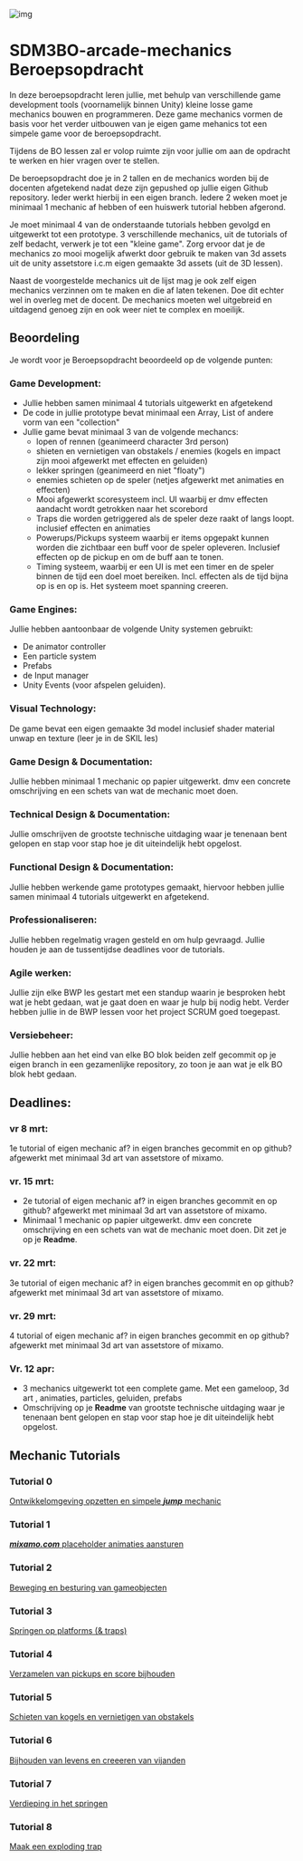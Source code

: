 ![img](https://image.api.playstation.com/vulcan/ap/rnd/202206/2809/waPttoYkdfwurJKxJYqY1SEf.jpg)

# SDM3BO-arcade-mechanics Beroepsopdracht

In deze beroepsopdracht leren jullie, met behulp van verschillende game development tools (voornamelijk binnen Unity) kleine losse game mechanics bouwen en programmeren. Deze game mechanics vormen de basis voor het verder uitbouwen van je eigen game mehanics tot een simpele game voor de beroepsopdracht.

Tijdens de BO lessen zal er volop ruimte zijn voor jullie om aan de opdracht te werken en hier vragen over te stellen.

De beroepsopdracht doe je in 2 tallen en de mechanics worden bij de docenten afgetekend nadat deze zijn gepushed op jullie eigen Github repository. Ieder werkt hierbij in een eigen branch. Iedere 2 weken moet je minimaal 1 mechanic af hebben of een huiswerk tutorial hebben afgerond.

Je moet minimaal 4 van de onderstaande tutorials hebben gevolgd en uitgewerkt tot een prototype. 3 verschillende mechanics, uit de tutorials of zelf bedacht, verwerk je tot een "kleine game". Zorg ervoor dat je de mechanics zo mooi mogelijk afwerkt door gebruik te maken van 3d assets uit de unity assetstore i.c.m eigen gemaakte 3d assets (uit de 3D lessen).

Naast de voorgestelde mechanics uit de lijst mag je ook zelf eigen mechanics verzinnen om te maken en die af laten tekenen. Doe dit echter wel in overleg met de docent. De mechanics moeten wel uitgebreid en uitdagend genoeg zijn en ook weer niet te complex en moeilijk.

## Beoordeling

Je wordt voor je Beroepsopdracht beoordeeld op de volgende punten:

### Game Development:

- Jullie hebben samen minimaal 4 tutorials uitgewerkt en afgetekend
- De code in jullie prototype bevat minimaal een Array, List of andere vorm van een "collection"
- Jullie game bevat minimaal 3 van de volgende mechancs:
  - lopen of rennen (geanimeerd character 3rd person)
  - shieten en vernietigen van obstakels / enemies (kogels en impact zijn mooi afgewerkt met effecten en geluiden)
  - lekker springen (geanimeerd en niet "floaty")
  - enemies schieten op de speler (netjes afgewerkt met animaties en effecten)
  - Mooi afgewerkt scoresysteem incl. UI waarbij er dmv effecten aandacht wordt getrokken naar het scorebord
  - Traps die worden getriggered als de speler deze raakt of langs loopt. inclusief effecten en animaties
  - Powerups/Pickups systeem waarbij er items opgepakt kunnen worden die zichtbaar een buff voor de speler opleveren. Inclusief effecten op de pickup en om de buff aan te tonen.
  - Timing systeem, waarbij er een UI is met een timer en de speler binnen de tijd een doel moet bereiken. Incl. effecten als de tijd bijna op is en op is. Het systeem moet spanning creeren.

### Game Engines:

Jullie hebben aantoonbaar de volgende Unity systemen gebruikt:

- De animator controller
- Een particle system
- Prefabs
- de Input manager
- Unity Events (voor afspelen geluiden).

### Visual Technology:

De game bevat een eigen gemaakte 3d model inclusief shader material unwap en texture (leer je in de SKIL les)

### Game Design & Documentation:

Jullie hebben minimaal 1 mechanic op papier uitgewerkt. dmv een concrete omschrijving en een schets van wat de mechanic moet doen.

### Technical Design & Documentation:

Jullie omschrijven de grootste technische uitdaging waar je tenenaan bent gelopen en stap voor stap hoe je dit uiteindelijk hebt opgelost.

### Functional Design & Documentation:

Jullie hebben werkende game prototypes gemaakt, hiervoor hebben jullie samen minimaal 4 tutorials uitgewerkt en afgetekend.

### Professionaliseren:

Jullie hebben regelmatig vragen gesteld en om hulp gevraagd. Jullie houden je aan de tussentijdse deadlines voor de tutorials.

### Agile werken:

Jullie zijn elke BWP les gestart met een standup waarin je besproken hebt wat je hebt gedaan, wat je gaat doen en waar je hulp bij nodig hebt. Verder hebben jullie in de BWP lessen voor het project SCRUM goed toegepast.

### Versiebeheer:

Jullie hebben aan het eind van elke BO blok beiden zelf gecommit op je eigen branch in een gezamenlijke repository, zo toon je aan wat je elk BO blok hebt gedaan.

## Deadlines:

### vr 8 mrt:

1e tutorial of eigen mechanic af? in eigen branches gecommit en op github? afgewerkt met minimaal 3d art van assetstore of mixamo.

### vr. 15 mrt:

- 2e tutorial of eigen mechanic af? in eigen branches gecommit en op github? afgewerkt met minimaal 3d art van assetstore of mixamo.
- Minimaal 1 mechanic op papier uitgewerkt. dmv een concrete omschrijving en een schets van wat de mechanic moet doen. Dit zet je op je **Readme**.

### vr. 22 mrt:

3e tutorial of eigen mechanic af? in eigen branches gecommit en op github? afgewerkt met minimaal 3d art van assetstore of mixamo.

### vr. 29 mrt:

4 tutorial of eigen mechanic af? in eigen branches gecommit en op github? afgewerkt met minimaal 3d art van assetstore of mixamo.

### Vr. 12 apr:

- 3 mechanics uitgewerkt tot een complete game. Met een gameloop, 3d art , animaties, particles, geluiden, prefabs
- Omschrijving op je **Readme** van grootste technische uitdaging waar je tenenaan bent gelopen en stap voor stap hoe je dit uiteindelijk hebt opgelost.

## Mechanic Tutorials

### Tutorial 0

[Ontwikkelomgeving opzetten en simpele **_jump_** mechanic](https://github.com/erwinhenraat/M3PROG/tree/master/tutorial_0)

### Tutorial 1

[**_mixamo.com_** placeholder animaties aansturen](https://github.com/erwinhenraat/M3PROG/tree/master/tutorial_1)

### Tutorial 2

[Beweging en besturing van gameobjecten](https://github.com/erwinhenraat/M3PROG/tree/master/tutorial_2)

### Tutorial 3

[Springen op platforms (& traps)](https://github.com/erwinhenraat/M3PROG/tree/master/tutorial_3)

### Tutorial 4

[Verzamelen van pickups en score bijhouden](https://github.com/erwinhenraat/M3PROG/tree/master/tutorial_4)

### Tutorial 5

[Schieten van kogels en vernietigen van obstakels](https://github.com/erwinhenraat/M3PROG/tree/master/tutorial_5)

### Tutorial 6

[Bijhouden van levens en creeeren van vijanden](https://github.com/erwinhenraat/M3PROG/tree/master/tutorial_6)

### Tutorial 7

[Verdieping in het springen](https://github.com/erwinhenraat/M3PROG/tree/master/tutorial_7)

### Tutorial 8

[Maak een exploding trap](https://github.com/erwinhenraat/M3PROG/tree/master/tutorial_8)
